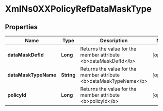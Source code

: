 
# XmlNs0XXPolicyRefDataMaskType

## Properties
Name | Type | Description | Notes
------------ | ------------- | ------------- | -------------
**dataMaskDefId** | **Long** | Returns the value for the member attribute &lt;b&gt;dataMaskDefId&lt;/b&gt; |  [optional]
**dataMaskTypeName** | **String** | Returns the value for the member attribute &lt;b&gt;dataMaskTypeName&lt;/b&gt; |  [optional]
**policyId** | **Long** | Returns the value for the member attribute &lt;b&gt;policyId&lt;/b&gt; |  [optional]



